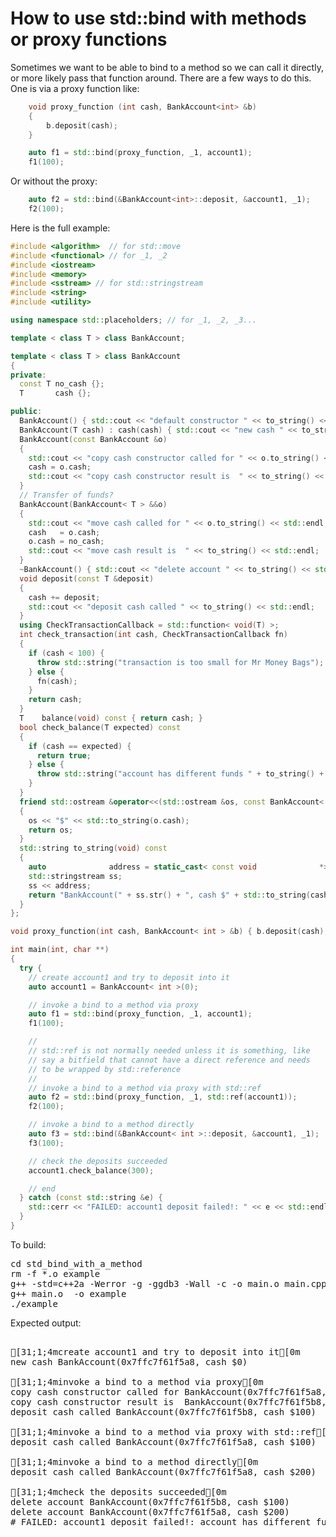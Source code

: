 How to use std::bind with methods or proxy functions
====================================================

Sometimes we want to be able to bind to a method so we can call it directly,
or more likely pass that function around. There are a few ways to do this.
One is via a proxy function like:
```C++
    void proxy_function (int cash, BankAccount<int> &b)
    {
        b.deposit(cash);
    }

    auto f1 = std::bind(proxy_function, _1, account1);
    f1(100);
```
Or without the proxy:
```C++
    auto f2 = std::bind(&BankAccount<int>::deposit, &account1, _1);
    f2(100);
```
Here is the full example:
```C++
#include <algorithm>  // for std::move
#include <functional> // for _1, _2
#include <iostream>
#include <memory>
#include <sstream> // for std::stringstream
#include <string>
#include <utility>

using namespace std::placeholders; // for _1, _2, _3...

template < class T > class BankAccount;

template < class T > class BankAccount
{
private:
  const T no_cash {};
  T       cash {};

public:
  BankAccount() { std::cout << "default constructor " << to_string() << std::endl; }
  BankAccount(T cash) : cash(cash) { std::cout << "new cash " << to_string() << std::endl; }
  BankAccount(const BankAccount &o)
  {
    std::cout << "copy cash constructor called for " << o.to_string() << std::endl;
    cash = o.cash;
    std::cout << "copy cash constructor result is  " << to_string() << std::endl;
  }
  // Transfer of funds?
  BankAccount(BankAccount< T > &&o)
  {
    std::cout << "move cash called for " << o.to_string() << std::endl;
    cash   = o.cash;
    o.cash = no_cash;
    std::cout << "move cash result is  " << to_string() << std::endl;
  }
  ~BankAccount() { std::cout << "delete account " << to_string() << std::endl; }
  void deposit(const T &deposit)
  {
    cash += deposit;
    std::cout << "deposit cash called " << to_string() << std::endl;
  }
  using CheckTransactionCallback = std::function< void(T) >;
  int check_transaction(int cash, CheckTransactionCallback fn)
  {
    if (cash < 100) {
      throw std::string("transaction is too small for Mr Money Bags");
    } else {
      fn(cash);
    }
    return cash;
  }
  T    balance(void) const { return cash; }
  bool check_balance(T expected) const
  {
    if (cash == expected) {
      return true;
    } else {
      throw std::string("account has different funds " + to_string() + " than expected " + std::to_string(expected));
    }
  }
  friend std::ostream &operator<<(std::ostream &os, const BankAccount< T > &o)
  {
    os << "$" << std::to_string(o.cash);
    return os;
  }
  std::string to_string(void) const
  {
    auto              address = static_cast< const void              *>(this);
    std::stringstream ss;
    ss << address;
    return "BankAccount(" + ss.str() + ", cash $" + std::to_string(cash) + ")";
  }
};

void proxy_function(int cash, BankAccount< int > &b) { b.deposit(cash); }

int main(int, char **)
{
  try {
    // create account1 and try to deposit into it
    auto account1 = BankAccount< int >(0);

    // invoke a bind to a method via proxy
    auto f1 = std::bind(proxy_function, _1, account1);
    f1(100);

    //
    // std::ref is not normally needed unless it is something, like
    // say a bitfield that cannot have a direct reference and needs
    // to be wrapped by std::reference
    //
    // invoke a bind to a method via proxy with std::ref
    auto f2 = std::bind(proxy_function, _1, std::ref(account1));
    f2(100);

    // invoke a bind to a method directly
    auto f3 = std::bind(&BankAccount< int >::deposit, &account1, _1);
    f3(100);

    // check the deposits succeeded
    account1.check_balance(300);

    // end
  } catch (const std::string &e) {
    std::cerr << "FAILED: account1 deposit failed!: " << e << std::endl;
  }
}
```
To build:
<pre>
cd std_bind_with_a_method
rm -f *.o example
g++ -std=c++2a -Werror -g -ggdb3 -Wall -c -o main.o main.cpp
g++ main.o  -o example
./example
</pre>
Expected output:
<pre>

[31;1;4mcreate account1 and try to deposit into it[0m
new cash BankAccount(0x7ffc7f61f5a8, cash $0)

[31;1;4minvoke a bind to a method via proxy[0m
copy cash constructor called for BankAccount(0x7ffc7f61f5a8, cash $0)
copy cash constructor result is  BankAccount(0x7ffc7f61f5b8, cash $0)
deposit cash called BankAccount(0x7ffc7f61f5b8, cash $100)

[31;1;4minvoke a bind to a method via proxy with std::ref[0m
deposit cash called BankAccount(0x7ffc7f61f5a8, cash $100)

[31;1;4minvoke a bind to a method directly[0m
deposit cash called BankAccount(0x7ffc7f61f5a8, cash $200)

[31;1;4mcheck the deposits succeeded[0m
delete account BankAccount(0x7ffc7f61f5b8, cash $100)
delete account BankAccount(0x7ffc7f61f5a8, cash $200)
# FAILED: account1 deposit failed!: account has different funds BankAccount(0x7ffc7f61f5a8, cash $200) than expected 300
</pre>
